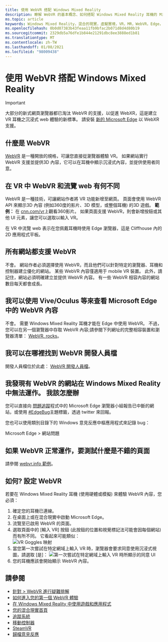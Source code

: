 ```yaml
---
title: 使用 WebVR 搭配 Windows Mixed Reality
description: 瞭解 WebVR 的基本概念、如何搭配 Windows Mixed Reality 耳機的 Microsoft Edge 以及常見的疑難排解問題。
ms.topic: article
keywords: Windows Mixed Reality，混合的現實，虛擬實境，VR，MR，WebVR，Edge，Microsoft Edge，網頁流覽
ms.openlocfilehash: 0b0d07383b43feaa11fb9bfac2b071d8d4d80b19
ms.sourcegitcommit: 2329db5a76dfe1b844e21291dbc8ee3888ed1b81
ms.translationtype: MT
ms.contentlocale: zh-TW
ms.lasthandoff: 01/08/2021
ms.locfileid: "98009438"
---
```

# <a name="using-webvr-with-windows-mixed-reality"></a>使用 WebVR 搭配 Windows Mixed Reality

>[!IMPORTANT]
>大部分的新式網頁瀏覽器都已淘汰 WebVR 的支援，以促進 WebXR，這是建立 VR 耳機之沉浸式 web 體驗的新標準。 請安裝 [新的 Microsoft Edge](using-microsoft-edge.md) 以 WebXR 支援。

## <a name="what-is-webvr"></a>什麼是 WebVR

[WebVR](https://webvr.info) 是一種開放的規格，可讓您直接從瀏覽器體驗 VR。 如果網站實行 WebVR 支援並提供3D 內容，它可以在耳機中顯示沉浸式內容，並提供使用者同意。

## <a name="what-is-the-difference-between-webvr-and-browsing-the-web-in-vr"></a>在 VR 中 WebVR 和流覽 web 有何不同

WebVR 是一種技術，可讓網站作者將 VR 功能新增至網頁。 頁面會使用 WebVR API 來顯示3D 內容 (例如360度的影片、3D 模型，或整個耳機) 的3D 遊戲。 **範例：** 在 [cnn.com/vr](http://cnn.com/vr)上觀看360影片。 如果頁面支援 WebVR，則會新增按鈕或其他 UI 元素，讓您可以選取以輸入 VR。

在 VR 中流覽 web 表示在您佩戴耳機時使用 Edge 瀏覽器，這是 Cliffhouse 內的2D 應用程式平板。

## <a name="do-all-websites-support-webvr"></a>所有網站都支援 WebVR

不會。 網站作者必須選擇使用 WebVR，而且他們可以針對特定的瀏覽器、耳機和控制器建立優化的網站。 某些 WebVR 內容僅適用于 mobile VR 裝置。 此外，請記住，網站必須明確建立並提供 WebVR 內容。 有一些 WebVR 相容內容的網站數目每天都會成長。

## <a name="can-i-use-my-viveoculus-etc-to-view-webvr-content-in-microsoft-edge"></a>我可以使用 Vive/Oculus 等來查看 Microsoft Edge 中的 WebVR 內容

不會。 需要 Windows Mixed Reality 耳機才能在 Edge 中使用 WebVR。 不過，您可以在另一個瀏覽器中存取 WebVR 內容;請參閱下列網址的完整相容裝置和瀏覽器清單： [WebVR. rocks](http://webvr.rocks/)。

## <a name="where-can-i-find-the-webvr-developer-documentation"></a>我可以在哪裡找到 WebVR 開發人員檔

開發人員檔位於此處： [WebVR 開發人員檔](https://docs.microsoft.com/microsoft-edge/webvr/)。

## <a name="ive-found-a-website-with-webvr-that-doesnt-work-in-windows-mixed-reality-what-do-i-do"></a>我發現有 WebVR 的網站在 Windows Mixed Reality 中無法運作。 我該怎麼辦

您可以直接向 [問題追蹤](https://developer.microsoft.com/en-us/microsoft-edge/platform/issues/)程式中的 Microsoft Edge 瀏覽器小組報告已中斷的網站，或使用 [#EdgeBug](https://blogs.windows.com/msedgedev/2016/08/11/edgebug-twitter/)主題標籤，透過 twitter 來回報。

您也可以使用類別目錄下的 Windows 意見反應中樞應用程式來記錄 bug：

Microsoft Edge > 網站問題

## <a name="what-is-a-good-page-to-test-if-webvr-is-working"></a>如果 WebVR 正常運作，要測試什麼是不錯的頁面

請參閱 [webvr.info 範例](http://webvr.info/samples/XX-vr-controllers.html)。

## <a name="how-do-i-set-up-webvr"></a>如何? 設定 WebVR

若要在 Windows Mixed Reality 耳機 (使用硬體或模擬) 來體驗 WebVR 內容，您必須：

1. 確定您的耳機已連線。
2. 在桌面上或在混合現實中啟動 Microsoft Edge。
3. 流覽至已啟用 WebVR 的頁面。
4. 選取頁面中的 [輸入 VR] 按鈕 (此按鈕的位置和視覺標記法可能會因每個網站) 而有所不同。 它看起來可能類似： \
   ![VR Goggles 映射](images/75px-enter-vr.png)
5. 當您第一次嘗試在特定網域上輸入 VR 時，瀏覽器會要求同意使用沉浸式視圖，請選取 [是]： ![第一次嘗試在特定網域上輸入 VR 時所顯示的同意 UI](images/1053px-Webvr-consent-ui.png)
6. 您的耳機應該會開始顯示 WebVR 內容。

## <a name="see-also"></a>請參閱

* [針對 > WebVR 進行疑難排解](webvr-questions.md)
* [如何進入您的第一個 WebVR 體驗](using-games-and-apps-in-windows-mixed-reality.md#how-to-get-into-your-first-webvr-experience)
* [在 Windows Mixed Reality 中使用遊戲和應用程式](using-games-and-apps-in-windows-mixed-reality.md)
* [您的混合現實首頁](your-mixed-reality-home.md)
* [追蹤系統](tracking-system.md)
* [移動控制器](controllers-in-wmr.md)
* [SteamVR](using-steamvr-with-windows-mixed-reality.md)
* [歸檔意見反應](filing-feedback.md)
